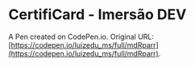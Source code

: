 # CertifiCard - Imersão DEV 

A Pen created on CodePen.io. Original URL: [https://codepen.io/luizedu_ms/full/mdRparr](https://codepen.io/luizedu_ms/full/mdRparr).


